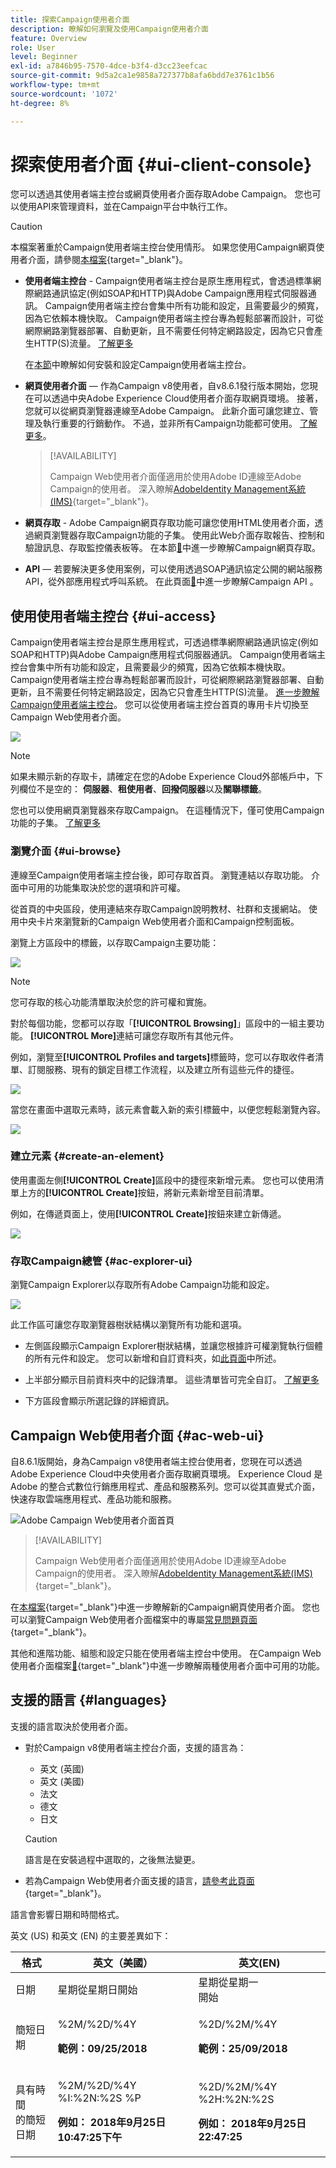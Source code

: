 ```yaml
---
title: 探索Campaign使用者介面
description: 瞭解如何瀏覽及使用Campaign使用者介面
feature: Overview
role: User
level: Beginner
exl-id: a7846b95-7570-4dce-b3f4-d3cc23eefcac
source-git-commit: 9d5a2ca1e9858a727377b8afa6bdd7e3761c1b56
workflow-type: tm+mt
source-wordcount: '1072'
ht-degree: 8%

---
```


# 探索使用者介面 {#ui-client-console}

您可以透過其使用者端主控台或網頁使用者介面存取Adobe Campaign。 您也可以使用API來管理資料，並在Campaign平台中執行工作。

>[!CAUTION]
>
>本檔案著重於Campaign使用者端主控台使用情形。 如果您使用Campaign網頁使用者介面，請參閱[本檔案](https://experienceleague.adobe.com/docs/campaign-web/v8/campaign-web-home.html?lang=zh-Hant){target="_blank"}。

* **使用者端主控台** - Campaign使用者端主控台是原生應用程式，會透過標準網際網路通訊協定(例如SOAP和HTTP)與Adobe Campaign應用程式伺服器通訊。 Campaign使用者端主控台會集中所有功能和設定，且需要最少的頻寬，因為它依賴本機快取。 Campaign使用者端主控台專為輕鬆部署而設計，可從網際網路瀏覽器部署、自動更新，且不需要任何特定網路設定，因為它只會產生HTTP(S)流量。 [了解更多](#ui-access)

  在[本節](../start/connect.md)中瞭解如何安裝和設定Campaign使用者端主控台。

* **網頁使用者介面** — 作為Campaign v8使用者，自v8.6.1發行版本開始，您現在可以透過中央Adobe Experience Cloud使用者介面存取網頁環境。 接著，您就可以從網頁瀏覽器連線至Adobe Campaign。 此新介面可讓您建立、管理及執行重要的行銷動作。 不過，並非所有Campaign功能都可使用。 [了解更多](#ac-web-ui)。

  >[!AVAILABILITY]
  >
  >Campaign Web使用者介面僅適用於使用Adobe ID連線至Adobe Campaign的使用者。 深入瞭解[AdobeIdentity Management系統(IMS)](https://helpx.adobe.com/tw/enterprise/using/identity.html){target="_blank"}。
  >

* **網頁存取** - Adobe Campaign網頁存取功能可讓您使用HTML使用者介面，透過網頁瀏覽器存取Campaign功能的子集。 使用此Web介面存取報告、控制和驗證訊息、存取監控儀表板等。  在本節[&#128279;](../start/connect.md#web-access)中進一步瞭解Campaign網頁存取。

* **API** — 若要解決更多使用案例，可以使用透過SOAP通訊協定公開的網站服務API，從外部應用程式呼叫系統。 在此頁面[&#128279;](../dev/api.md)中進一步瞭解Campaign API 。


## 使用使用者端主控台 {#ui-access}

Campaign使用者端主控台是原生應用程式，可透過標準網際網路通訊協定(例如SOAP和HTTP)與Adobe Campaign應用程式伺服器通訊。 Campaign使用者端主控台會集中所有功能和設定，且需要最少的頻寬，因為它依賴本機快取。 Campaign使用者端主控台專為輕鬆部署而設計，可從網際網路瀏覽器部署、自動更新，且不需要任何特定網路設定，因為它只會產生HTTP(S)流量。  [進一步瞭解Campaign使用者端主控台](../start/connect.md)。 您可以從使用者端主控台首頁的專用卡片切換至Campaign Web使用者介面。

![](assets/web-ui.png)


>[!NOTE]
>
>如果未顯示新的存取卡，請確定在您的Adobe Experience Cloud外部帳戶中，下列欄位不是空的： **伺服器**、**租使用者**、**回撥伺服器**&#x200B;以及&#x200B;**關聯標籤**。


您也可以使用網頁瀏覽器來存取Campaign。 在這種情況下，僅可使用Campaign功能的子集。 [了解更多](#web-browser)

### 瀏覽介面 {#ui-browse}

連線至Campaign使用者端主控台後，即可存取首頁。 瀏覽連結以存取功能。 介面中可用的功能集取決於您的選項和許可權。

從首頁的中央區段，使用連結來存取Campaign說明教材、社群和支援網站。 使用中央卡片來瀏覽新的Campaign Web使用者介面和Campaign控制面板。

瀏覽上方區段中的標籤，以存取Campaign主要功能：

![](assets/overview-home.png)

>[!NOTE]
>
>您可存取的核心功能清單取決於您的許可權和實施。

對於每個功能，您都可以存取「**[!UICONTROL Browsing]**」區段中的一組主要功能。 **[!UICONTROL More]**&#x200B;連結可讓您存取所有其他元件。

例如，瀏覽至&#x200B;**[!UICONTROL Profiles and targets]**&#x200B;標籤時，您可以存取收件者清單、訂閱服務、現有的鎖定目標工作流程，以及建立所有這些元件的捷徑。

![](assets/overview-list.png)

當您在畫面中選取元素時，該元素會載入新的索引標籤中，以便您輕鬆瀏覽內容。

![](assets/new-tab.png)

### 建立元素 {#create-an-element}

使用畫面左側&#x200B;**[!UICONTROL Create]**&#x200B;區段中的捷徑來新增元素。 您也可以使用清單上方的&#x200B;**[!UICONTROL Create]**&#x200B;按鈕，將新元素新增至目前清單。

例如，在傳遞頁面上，使用&#x200B;**[!UICONTROL Create]**&#x200B;按鈕來建立新傳遞。

![](assets/new-recipient.png)

<!--
## Use a web browser {#web-browser}

You can also access a subset of Campaign capabilities through the a web browser.

The web access interface is similar to the console interface. From a browser, you can use the same navigation and display features as in the console, but you can perform only a reduced set of actions on campaigns. For example, you can view and cancel campaigns, but you cannot modify campaigns. 

[Learn more about Campaign web access](../start/connect.md#web-access).-->

### 存取Campaign總管 {#ac-explorer-ui}

瀏覽Campaign Explorer以存取所有Adobe Campaign功能和設定。

![](assets/explorer.png)

此工作區可讓您存取瀏覽器樹狀結構以瀏覽所有功能和選項。

* 左側區段顯示Campaign Explorer樹狀結構，並讓您根據許可權瀏覽執行個體的所有元件和設定。 您可以新增和自訂資料夾，如[此頁面](../audiences/folders-and-views.md)中所述。

* 上半部分顯示目前資料夾中的記錄清單。 這些清單皆可完全自訂。 [了解更多](../config/ui-settings.md)

* 下方區段會顯示所選記錄的詳細資訊。


## Campaign Web使用者介面 {#ac-web-ui}

自8.6.1版開始，身為Campaign v8使用者端主控台使用者，您現在可以透過Adobe Experience Cloud中央使用者介面存取網頁環境。 Experience Cloud 是 Adobe 的整合式數位行銷應用程式、產品和服務系列。您可以從其直覺式介面，快速存取雲端應用程式、產品功能和服務。

![Adobe Campaign Web使用者介面首頁](assets/ac-web-home.png)

>[!AVAILABILITY]
>
>Campaign Web使用者介面僅適用於使用Adobe ID連線至Adobe Campaign的使用者。 深入瞭解[AdobeIdentity Management系統(IMS)](https://helpx.adobe.com/tw/enterprise/using/identity.html){target="_blank"}。
>

在[本檔案](https://experienceleague.adobe.com/docs/campaign-web/v8/campaign-web-home.html?lang=zh-Hant){target="_blank"}中進一步瞭解新的Campaign網頁使用者介面。 您也可以瀏覽Campaign Web使用者介面檔案中的專屬[常見問題頁面](https://experienceleague.adobe.com/zh-hant/docs/campaign-web/v8/start/faq){target="_blank"}。

其他和進階功能、組態和設定只能在使用者端主控台中使用。 在Campaign Web使用者介面檔案[&#128279;](https://experienceleague.adobe.com/docs/campaign-web/v8/start/capability-matrix.html?lang=zh-Hant){target="_blank"}中進一步瞭解兩種使用者介面中可用的功能。


## 支援的語言 {#languages}

支援的語言取決於使用者介面。

* 對於Campaign v8使用者端主控台介面，支援的語言為：

   * 英文 (英國)
   * 英文 (美國)
   * 法文
   * 德文
   * 日文


  >[!CAUTION]
  >
  >語言是在安裝過程中選取的，之後無法變更。

* 若為Campaign Web使用者介面支援的語言，[請參考此頁面](https://experienceleague.adobe.com/docs/campaign-web/v8/start/connect-to-campaign.html?lang=zh-Hant#language-pref){target="_blank"}。


語言會影響日期和時間格式。

英文 (US) 和英文 (EN) 的主要差異如下：

<table> 
 <thead> 
  <tr> 
   <th> 格式<br /> </th> 
   <th> 英文（美國）<br /> </th> 
   <th> 英文(EN)<br /> </th> 
  </tr> 
 </thead> 
 <tbody> 
  <tr> 
   <td> 日期<br /> </td> 
   <td> 星期從星期日開始<br /> </td> 
   <td> 星期從星期一<br />開始 </td> 
  </tr> 
  <tr> 
   <td> 簡短日期<br /> </td> 
   <td> <p>%2M/%2D/%4Y</p><p><strong>範例：09/25/2018</strong></p> </td> 
   <td> <p>%2D/%2M/%4Y</p><p><strong>範例：25/09/2018</strong></p> </td> 
  </tr> 
  <tr> 
   <td> 具有時間<br />的簡短日期 </td> 
   <td> <p>%2M/%2D/%4Y %I:%2N:%2S %P</p><p><strong>例如： 2018年9月25日10:47:25下午</strong></p> </td> 
   <td> <p>%2D/%2M/%4Y %2H:%2N:%2S</p><p><strong>例如： 2018年9月25日22:47:25</strong></p> </td> 
  </tr> 
 </tbody> 
</table>
